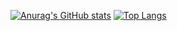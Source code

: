 [![Anurag's GitHub stats](https://github-readme-stats.vercel.app/api?username=guerraglucas)](https://github.com/anuraghazra/github-readme-stats)
[![Top Langs](https://github-readme-stats.vercel.app/api/top-langs/?username=guerraglucas)](https://github.com/anuraghazra/github-readme-stats)
